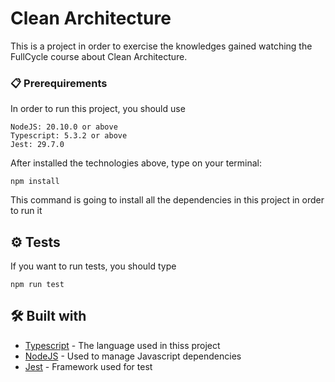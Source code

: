 # Clean Architecture

This is a project in order to exercise the knowledges gained watching the FullCycle course about Clean Architecture.

### 📋 Prerequirements

In order to run this project, you should use

```
NodeJS: 20.10.0 or above
Typescript: 5.3.2 or above
Jest: 29.7.0

```

After installed the technologies above, type on your terminal:

```
npm install
```

This command is going to install all the dependencies in this project in order to run it

## ⚙️ Tests

If you want to run tests, you should type 
```
npm run test
```

## 🛠️ Built with

* [Typescript](https://www.typescriptlang.org/docs/) - The language used in thiss project
* [NodeJS](https://nodejs.org/en) - Used to manage Javascript dependencies
* [Jest](https://jestjs.io/pt-BR/) - Framework used for test